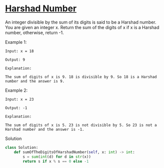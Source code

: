# [Harshad Number](https://leetcode.com/problems/harshad-number/description/)

An integer divisible by the sum of its digits is said to be a Harshad number. You are given an integer x. Return the sum of the digits of x if x is a Harshad number, otherwise, return -1.

Example 1:
```
Input: x = 18

Output: 9

Explanation:

The sum of digits of x is 9. 18 is divisible by 9. So 18 is a Harshad number and the answer is 9.
```
Example 2:
```
Input: x = 23

Output: -1

Explanation:

The sum of digits of x is 5. 23 is not divisible by 5. So 23 is not a Harshad number and the answer is -1.
```
Solution
```python
class Solution:
    def sumOfTheDigitsOfHarshadNumber(self, x: int) -> int:
        s = sum(int(d) for d in str(x))
        return s if x % s == 0 else -1
```